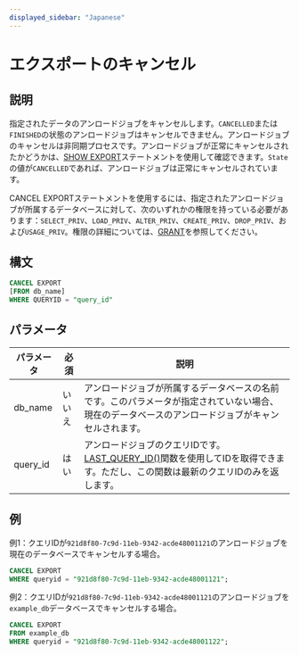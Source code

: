 ```yaml
---
displayed_sidebar: "Japanese"
---
```


# エクスポートのキャンセル

## 説明

指定されたデータのアンロードジョブをキャンセルします。`CANCELLED`または`FINISHED`の状態のアンロードジョブはキャンセルできません。アンロードジョブのキャンセルは非同期プロセスです。アンロードジョブが正常にキャンセルされたかどうかは、[SHOW EXPORT](../data-manipulation/SHOW_EXPORT.md)ステートメントを使用して確認できます。`State`の値が`CANCELLED`であれば、アンロードジョブは正常にキャンセルされています。

CANCEL EXPORTステートメントを使用するには、指定されたアンロードジョブが所属するデータベースに対して、次のいずれかの権限を持っている必要があります：`SELECT_PRIV`、`LOAD_PRIV`、`ALTER_PRIV`、`CREATE_PRIV`、`DROP_PRIV`、および`USAGE_PRIV`。権限の詳細については、[GRANT](../account-management/GRANT.md)を参照してください。

## 構文

```SQL
CANCEL EXPORT
[FROM db_name]
WHERE QUERYID = "query_id"
```

## パラメータ

| **パラメータ** | **必須** | **説明**                                                     |
| -------------- | -------- | ------------------------------------------------------------ |
| db_name        | いいえ   | アンロードジョブが所属するデータベースの名前です。このパラメータが指定されていない場合、現在のデータベースのアンロードジョブがキャンセルされます。 |
| query_id       | はい     | アンロードジョブのクエリIDです。[LAST_QUERY_ID()](../../sql-functions/utility-functions/last_query_id.md)関数を使用してIDを取得できます。ただし、この関数は最新のクエリIDのみを返します。 |

## 例

例1：クエリIDが`921d8f80-7c9d-11eb-9342-acde48001121`のアンロードジョブを現在のデータベースでキャンセルする場合。

```SQL
CANCEL EXPORT
WHERE queryid = "921d8f80-7c9d-11eb-9342-acde48001121";
```

例2：クエリIDが`921d8f80-7c9d-11eb-9342-acde48001121`のアンロードジョブを`example_db`データベースでキャンセルする場合。

```SQL
CANCEL EXPORT 
FROM example_db 
WHERE queryid = "921d8f80-7c9d-11eb-9342-acde48001122";
```

